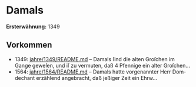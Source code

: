 # Damals

**Ersterwähnung:** 1349

## Vorkommen
- 1349: [jahre/1349/README.md](../jahre/1349/README.md) – Damals ſind die alten Groſchen im Gange
geweſen, und iſ zu vermuten, daß 4 Pfennige ein alter
Groſchen...
- 1564: [jahre/1564/README.md](../jahre/1564/README.md) – Damals hatte vorgenannter Herr Dom-
dechant erzählend angebracht, daß jeßiger Zeit ein Ehrw...
